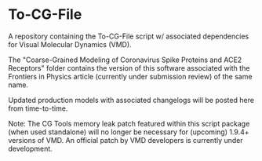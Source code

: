 # To-CG-File
A repository containing the To-CG-File script w/ associated dependencies for Visual Molecular Dynamics (VMD).

The "Coarse-Grained Modeling of Coronavirus Spike Proteins and ACE2 Receptors" folder contains the version of this software associated with the Frontiers in Physics article (currently under submission review) of the same name.

Updated production models with associated changelogs will be posted here from time-to-time.

Note: The CG Tools memory leak patch featured within this script package (when used standalone) will no longer be necessary for (upcoming) 1.9.4+ versions of VMD. An official patch by VMD developers is currently under development. 
